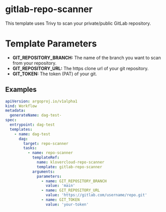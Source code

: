 # gitlab-repo-scanner
This template uses Trivy to scan your private/public GitLab repository.

# Template Parameters
- **GIT_REPOSITORY_BRANCH:** The name of the branch you want to scan from your repository.
- **GIT_REPOSITORY_URL:** The https clone url of your git repository.
- **GIT_TOKEN:** The token (PAT) of your git.

## Examples
```yaml  
apiVersion: argoproj.io/v1alpha1
kind: Workflow
metadata:
  generateName: dag-test-
spec:
  entrypoint: dag-test
  templates:
    - name: dag-test
      dag:
        target: repo-scanner
        tasks:
          - name: repo-scanner
            templateRef:
              name: klovercloud-repo-scanner
              template: gitlab-repo-scanner
            arguments:
              parameters:
                - name: GIT_REPOSITORY_BRANCH
                  value: 'main'
                - name: GIT_REPOSITORY_URL
                  value: 'https://gitlab.com/username/repo.git'
                - name: GIT_TOKEN
                  value: 'your-token'
```
